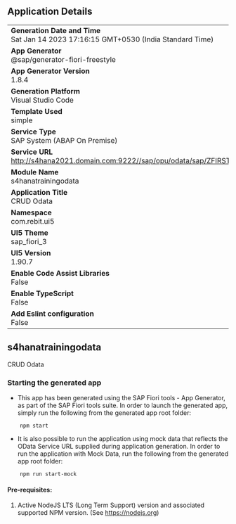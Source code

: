 ## Application Details
|               |
| ------------- |
|**Generation Date and Time**<br>Sat Jan 14 2023 17:16:15 GMT+0530 (India Standard Time)|
|**App Generator**<br>@sap/generator-fiori-freestyle|
|**App Generator Version**<br>1.8.4|
|**Generation Platform**<br>Visual Studio Code|
|**Template Used**<br>simple|
|**Service Type**<br>SAP System (ABAP On Premise)|
|**Service URL**<br>http://s4hana2021.domain.com:9222//sap/opu/odata/sap/ZFIRST_CRUD_SRV
|**Module Name**<br>s4hanatrainingodata|
|**Application Title**<br>CRUD Odata|
|**Namespace**<br>com.rebit.ui5|
|**UI5 Theme**<br>sap_fiori_3|
|**UI5 Version**<br>1.90.7|
|**Enable Code Assist Libraries**<br>False|
|**Enable TypeScript**<br>False|
|**Add Eslint configuration**<br>False|

## s4hanatrainingodata

CRUD Odata

### Starting the generated app

-   This app has been generated using the SAP Fiori tools - App Generator, as part of the SAP Fiori tools suite.  In order to launch the generated app, simply run the following from the generated app root folder:

```
    npm start
```

- It is also possible to run the application using mock data that reflects the OData Service URL supplied during application generation.  In order to run the application with Mock Data, run the following from the generated app root folder:

```
    npm run start-mock
```

#### Pre-requisites:

1. Active NodeJS LTS (Long Term Support) version and associated supported NPM version.  (See https://nodejs.org)


